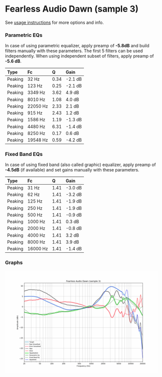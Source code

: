 # Fearless Audio Dawn (sample 3)
See [usage instructions](https://github.com/jaakkopasanen/AutoEq#usage) for more options and info.

### Parametric EQs
In case of using parametric equalizer, apply preamp of **-5.8dB** and build filters manually
with these parameters. The first 5 filters can be used independently.
When using independent subset of filters, apply preamp of **-5.6 dB**.

| Type    | Fc       |    Q | Gain    |
|:--------|:---------|:-----|:--------|
| Peaking | 32 Hz    | 0.34 | -2.1 dB |
| Peaking | 123 Hz   | 0.25 | -2.1 dB |
| Peaking | 3349 Hz  | 3.62 | 4.9 dB  |
| Peaking | 8010 Hz  | 1.08 | 4.0 dB  |
| Peaking | 22050 Hz | 2.33 | 2.1 dB  |
| Peaking | 915 Hz   | 2.43 | 1.2 dB  |
| Peaking | 1586 Hz  | 1.19 | -1.3 dB |
| Peaking | 4480 Hz  | 6.31 | -1.4 dB |
| Peaking | 8250 Hz  | 0.17 | 0.6 dB  |
| Peaking | 19548 Hz | 0.59 | -4.2 dB |

### Fixed Band EQs
In case of using fixed band (also called graphic) equalizer, apply preamp of **-4.5dB**
(if available) and set gains manually with these parameters.

| Type    | Fc       |    Q | Gain    |
|:--------|:---------|:-----|:--------|
| Peaking | 31 Hz    | 1.41 | -3.0 dB |
| Peaking | 62 Hz    | 1.41 | -3.2 dB |
| Peaking | 125 Hz   | 1.41 | -1.9 dB |
| Peaking | 250 Hz   | 1.41 | -1.9 dB |
| Peaking | 500 Hz   | 1.41 | -0.9 dB |
| Peaking | 1000 Hz  | 1.41 | 0.3 dB  |
| Peaking | 2000 Hz  | 1.41 | -0.8 dB |
| Peaking | 4000 Hz  | 1.41 | 3.2 dB  |
| Peaking | 8000 Hz  | 1.41 | 3.9 dB  |
| Peaking | 16000 Hz | 1.41 | -1.4 dB |

### Graphs
![](./Fearless%20Audio%20Dawn%20(sample%203).png)